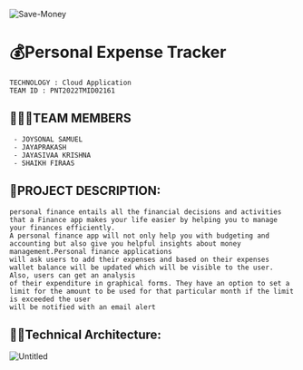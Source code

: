 
![Save-Money](https://user-images.githubusercontent.com/89928788/196047781-17100327-745e-4a32-a66d-1c23cb528fa1.jpg)


# 💰Personal Expense Tracker 
```text
TECHNOLOGY : Cloud Application 
TEAM ID : PNT2022TMID02161
```
## 👨‍👩‍👦TEAM MEMBERS
```text
 - JOYSONAL SAMUEL 
 - JAYAPRAKASH 
 - JAYASIVAA KRISHNA 
 - SHAIKH FIRAAS 
```
## 📒PROJECT DESCRIPTION:

```text
personal finance entails all the financial decisions and activities that a Finance app makes your life easier by helping you to manage your finances efficiently.
A personal finance app will not only help you with budgeting and accounting but also give you helpful insights about money management.Personal finance applications 
will ask users to add their expenses and based on their expenses wallet balance will be updated which will be visible to the user.  Also, users can get an analysis
of their expenditure in graphical forms. They have an option to set a limit for the amount to be used for that particular month if the limit is exceeded the user
will be notified with an email alert
```


## 👨‍💻Technical Architecture:


![Untitled](https://user-images.githubusercontent.com/89928788/196048044-5cff714e-d117-4343-8027-b3f6491f353c.png)

